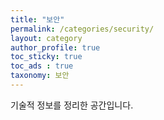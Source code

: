 ```yaml
---
title: "보안"
permalink: /categories/security/
layout: category
author_profile: true
toc_sticky: true
toc_ads : true
taxonomy: 보안
---
```


기술적 정보를 정리한 공간입니다.